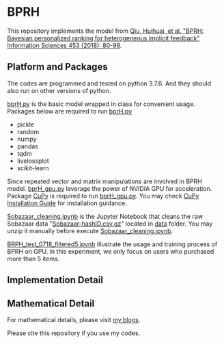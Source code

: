 # BPRH

This repository implements the model from [Qiu, Huihuai, et al. "BPRH: Bayesian personalized ranking for heterogeneous implicit feedback" Information Sciences 453 (2018): 80-98](https://www.sciencedirect.com/science/article/pii/S0020025516315742).

## Platform and Packages

The codes are programmed and tested on python 3.7.6. And they should also run on other versions of python.

[bprH.py](https://github.com/liu-yihong/BPRH/blob/master/bprH.py) is the basic model wrapped in class for convenient usage. Packages below are required to run [bprH.py](https://github.com/liu-yihong/BPRH/blob/master/bprH.py)
- pickle
- random
- numpy
- pandas
- tqdm
- livelossplot
- scikit-learn

Since repeated vector and matrix manipulations are involved in BPRH model. [bprH_gpu.py](https://github.com/liu-yihong/BPRH/blob/master/bprH_gpu.py)  leverage the power of NVIDIA GPU for acceleration. Package [CuPy](https://cupy.dev/) is required to run [bprH_gpu.py](https://github.com/liu-yihong/BPRH/blob/master/bprH_gpu.py). You may check [CuPy Installation Guide](https://docs.cupy.dev/en/stable/install.html) for installation guidance.

[Sobazaar_cleaning.ipynb](https://github.com/liu-yihong/BPRH/blob/master/Sobazaar_cleaning.ipynb) is the Jupyter Notebook that cleans the raw Sobazaar data "[Sobazaar-hashID.csv.gz](https://github.com/liu-yihong/BPRH/blob/master/data/Sobazaar-hashID.csv.gz)" located in [data](https://github.com/liu-yihong/BPRH/tree/master/data) folder. You may unzip it manually before execute [Sobazaar_cleaning.ipynb](https://github.com/liu-yihong/BPRH/blob/master/Sobazaar_cleaning.ipynb).

[BRPH_test_0718_filtered5.ipynb](https://github.com/liu-yihong/BPRH/blob/master/BRPH_test_0718_filtered5.ipynb) illustrate the usage and training process of BPRH on GPU. In this experiment, we only focus on users who purchased more than 5 items.

## Implementation Detail



## Mathematical Detail

For mathematical details, please visit [my blogs](https://liu-yihong.github.io/2020/06/26/Understanding-BPR-COFISET-and-BPRH/).

Please cite this repository if you use my codes.
